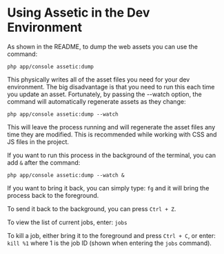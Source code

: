 # Using Assetic in the Dev Environment

As shown in the README, to dump the web assets you can use the command:
```
php app/console assetic:dump
```

This physically writes all of the asset files you need for your dev environment. The big disadvantage is that you need to run this each time you update an asset. Fortunately, by passing the --watch option, the command will automatically regenerate assets as they change:
```
php app/console assetic:dump --watch
```

This will leave the process running and will regenerate the asset files any time they are modified. This is recommended while working with CSS and JS files in the project.

If you want to run this process in the background of the terminal, you can add `&` after the command:
```
php app/console assetic:dump --watch &
```

If you want to bring it back, you can simply type: `fg` and it will bring the process back to the foreground.

To send it back to the background, you can press `Ctrl + Z`.

To view the list of current jobs, enter: `jobs`

To kill a job, either bring it to the foreground and press `Ctrl + C`, or enter: `kill %1` where 1 is the job ID (shown when entering the `jobs` command).
